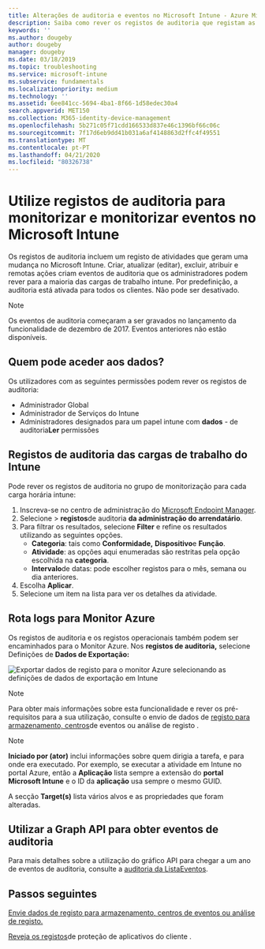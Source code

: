 ```yaml
---
title: Alterações de auditoria e eventos no Microsoft Intune - Azure Microsoft Docs
description: Saiba como rever os registos de auditoria que registam as atividades do Microsoft Intune.
keywords: ''
ms.author: dougeby
author: dougeby
manager: dougeby
ms.date: 03/18/2019
ms.topic: troubleshooting
ms.service: microsoft-intune
ms.subservice: fundamentals
ms.localizationpriority: medium
ms.technology: ''
ms.assetid: 6ee841cc-5694-4ba1-8f66-1d58edec30a4
search.appverid: MET150
ms.collection: M365-identity-device-management
ms.openlocfilehash: 5b271c05f71cdd166533d837e46c1396bf66c06c
ms.sourcegitcommit: 7f17d6eb9dd41b031a6af4148863d2ffc4f49551
ms.translationtype: MT
ms.contentlocale: pt-PT
ms.lasthandoff: 04/21/2020
ms.locfileid: "80326738"
---
```

# <a name="use-audit-logs-to-track-and-monitor-events-in-microsoft-intune"></a>Utilize registos de auditoria para monitorizar e monitorizar eventos no Microsoft Intune

Os registos de auditoria incluem um registo de atividades que geram uma mudança no Microsoft Intune. Criar, atualizar (editar), excluir, atribuir e remotas ações criam eventos de auditoria que os administradores podem rever para a maioria das cargas de trabalho intune. Por predefinição, a auditoria está ativada para todos os clientes. Não pode ser desativado.

> [!NOTE]
> Os eventos de auditoria começaram a ser gravados no lançamento da funcionalidade de dezembro de 2017. Eventos anteriores não estão disponíveis.

## <a name="who-can-access-the-data"></a>Quem pode aceder aos dados?

Os utilizadores com as seguintes permissões podem rever os registos de auditoria:

- Administrador Global
- Administrador de Serviços do Intune
- Administradores designados para um papel intune com **dados** - de auditoria**Ler** permissões

## <a name="audit-logs-for-intune-workloads"></a>Registos de auditoria das cargas de trabalho do Intune

Pode rever os registos de auditoria no grupo de monitorização para cada carga horária intune:

1. Inscreva-se no centro de administração do [Microsoft Endpoint Manager](https://go.microsoft.com/fwlink/?linkid=2109431).
2. Selecione > **registos**de auditoria **da administração do arrendatário**.
3. Para filtrar os resultados, selecione **Filter** e refine os resultados utilizando as seguintes opções.
    - **Categoria**: tais como **Conformidade,** **Dispositivo**e **Função**.
    - **Atividade**: as opções aqui enumeradas são restritas pela opção escolhida na **categoria**.
    - **Intervalo**de datas: pode escolher registos para o mês, semana ou dia anteriores.
4. Escolha **Aplicar**.
4. Selecione um item na lista para ver os detalhes da atividade.

## <a name="route-logs-to-azure-monitor"></a>Rota logs para Monitor Azure

Os registos de auditoria e os registos operacionais também podem ser encaminhados para o Monitor Azure. Nos **registos de auditoria,** selecione Definições de **Dados de Exportação:**

![Exportar dados de registo para o monitor Azure selecionando as definições de dados de exportação em Intune](./media/monitor-audit-logs/audit-logs-export-data-settings.png)

> [!NOTE]
> Para obter mais informações sobre esta funcionalidade e rever os pré-requisitos para a sua utilização, consulte o envio de dados de [registo para armazenamento, centros](review-logs-using-azure-monitor.md)de eventos ou análise de registo .

> [!NOTE]
> **Iniciado por (ator)** inclui informações sobre quem dirigia a tarefa, e para onde era executado. Por exemplo, se executar a atividade em Intune no portal Azure, então a **Aplicação** lista sempre a extensão do **portal Microsoft Intune** e o ID da **aplicação** usa sempre o mesmo GUID.
>
> A secção **Target(s)** lista vários alvos e as propriedades que foram alteradas.  

## <a name="use-graph-api-to-retrieve-audit-events"></a>Utilizar a Graph API para obter eventos de auditoria

Para mais detalhes sobre a utilização do gráfico API para chegar a um ano de eventos de auditoria, consulte a [auditoria da ListaEventos](https://docs.microsoft.com/graph/api/intune-auditing-auditevent-list?view=graph-rest-1.0).

## <a name="next-steps"></a>Passos seguintes

[Envie dados de registo para armazenamento, centros de eventos ou análise de registo.](review-logs-using-azure-monitor.md)

[Reveja os registos](../apps/app-protection-policy-settings-log.md)de proteção de aplicativos do cliente .
